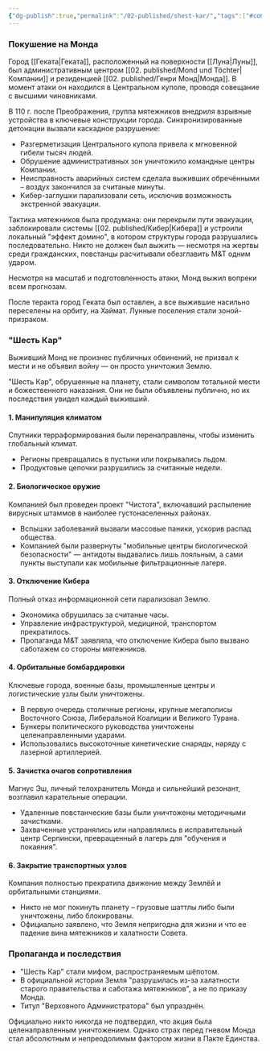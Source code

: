 ```yaml
---
{"dg-publish":true,"permalink":"/02-published/shest-kar/","tags":["#событие"]}
---
```


### Покушение на Монда

Город [[Геката\|Геката]], расположенный на поверхности [[Луна\|Луны]], был административным центром [[02. published/Mond und Töchter\|Компании]] и резиденцией [[02. published/Генри Монд\|Монда]]. В момент атаки он находился в Центральном куполе, проводя совещание с высшими чиновниками.

В 110 г. после Преображения, группа мятежников внедриля взрывные устройства в ключевые конструкции города. Синхронизированные детонации вызвали каскадное разрушение:

- Разгерметизация Центрального купола привела к мгновенной гибели тысяч людей.
- Обрушение административных зон уничтожило командные центры Компании.
- Неисправность аварийных систем сделала выживших обречёнными – воздух закончился за считаные минуты.
- Кибер-заглушки парализовали сеть, исключив возможность экстренной эвакуации.

Тактика мятежников была продумана: они перекрыли пути эвакуации, заблокировали системы [[02. published/Кибер\|Кибера]] и устроили локальный "эффект домино", в котором структуры города разрушались последовательно. Никто не должен был выжить — несмотря на жертвы среди гражданских, повстанцы расчитывали обезглавить M&T одним ударом.

Несмотря на масштаб и подготовленность атаки, Монд выжил вопреки всем прогнозам.

После теракта город Геката был оставлен, а все выжившие насильно переселены на орбиту, на Хаймат. Лунные поселения стали зоной-призраком.

### "Шесть Кар"

Выживший Монд не произнес публичных обвинений, не призвал к мести и не объявил войну — он просто уничтожил Землю.

"Шесть Кар", обрушенные на планету, стали символом тотальной мести и божественного наказания. Они не были объявлены публично, но их последствия увидел каждый выживший.

#### 1. Манипуляция климатом

Спутники терраформирования были перенаправлены, чтобы изменить глобальный климат.

- Регионы превращались в пустыни или покрывались льдом.
- Продуктовые цепочки разрушились за считанные недели.
#### 2. Биологическое оружие

Компанией был проведен проект "Чистота", включавший распыление вирусных штаммов в наиболее густонаселенных районах.
- Вспышки заболеваний вызвали массовые паники, ускорив распад общества.
- Компанией были развернуты "мобильные центры биологической безопасности" — антидоты выдавались лишь лояльным, а сами пункты выступали как мобильные фильтрационные лагеря. 
#### 3. Отключение Кибера

Полный отказ информационной сети парализовал Землю.
- Экономика обрушилась за считаные часы.
- Управление инфраструктурой, медициной, транспортом прекратилось.
- Пропаганда M&T заявляла, что отключение Кибера было вызвано саботажем со стороны мятежников.
#### 4. Орбитальные бомбардировки

Ключевые города, военные базы, промышленные центры и логистические узлы были уничтожены.
- В первую очередь столичные регионы, крупные мегаполисы Восточного Союза, Либеральной Коалиции и Великого Турана.
- Бункеры политического руководства уничтожены целенаправленными ударами.
- Использовались высокоточные кинетические снаряды, наряду с лазерной артиллерией.
#### 5. Зачистка очагов сопротивления

Магнус Эш, личный телохранитель Монда и сильнейший резонант, возглавил карательные операции.

- Удаленные повстанческие базы были уничтожены методичными зачистками.
- Захваченные устранялись или направлялись в исправительный центр Серпински, превращенный в лагерь для "обучения и покаяния".
#### 6. Закрытие транспортных узлов

Компания полностью прекратила движение между Землёй и орбитальными станциями.

- Никто не мог покинуть планету – грузовые шаттлы либо были уничтожены, либо блокированы.
- Официально заявлено, что Земля непригодна для жизни и что ее падение вина мятежников и халатности Совета.

### Пропаганда и последствия

- "Шесть Кар" стали мифом, распространяемым шёпотом.
- В официальной истории Земля "разрушилась из-за халатности старого правительства и саботажа мятежников", а не по приказу Монда.
- Титул "Верховного Администратора" был упразднён.

Официально никто никогда не подтвердил, что акция была целенаправленным уничтожением. Однако страх перед гневом Монда стал абсолютным и непреодолимым фактором жизни в Пакте Единства.